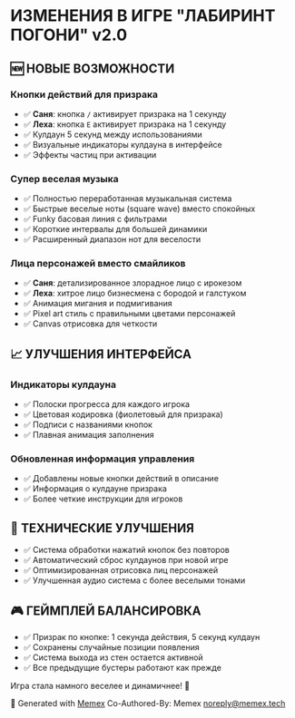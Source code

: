 # ИЗМЕНЕНИЯ В ИГРЕ "ЛАБИРИНТ ПОГОНИ" v2.0

## 🆕 НОВЫЕ ВОЗМОЖНОСТИ

### Кнопки действий для призрака
- ✅ **Саня**: кнопка `/` активирует призрака на 1 секунду
- ✅ **Леха**: кнопка `E` активирует призрака на 1 секунду  
- ✅ Кулдаун 5 секунд между использованиями
- ✅ Визуальные индикаторы кулдауна в интерфейсе
- ✅ Эффекты частиц при активации

### Супер веселая музыка
- ✅ Полностью переработанная музыкальная система
- ✅ Быстрые веселые ноты (square wave) вместо спокойных
- ✅ Funky басовая линия с фильтрами
- ✅ Короткие интервалы для большей динамики
- ✅ Расширенный диапазон нот для веселости

### Лица персонажей вместо смайликов
- ✅ **Саня**: детализированное злорадное лицо с ирокезом
- ✅ **Леха**: хитрое лицо бизнесмена с бородой и галстуком
- ✅ Анимация мигания и подмигивания
- ✅ Pixel art стиль с правильными цветами персонажей
- ✅ Canvas отрисовка для четкости

## 📈 УЛУЧШЕНИЯ ИНТЕРФЕЙСА

### Индикаторы кулдауна
- ✅ Полоски прогресса для каждого игрока
- ✅ Цветовая кодировка (фиолетовый для призрака)
- ✅ Подписи с названиями кнопок
- ✅ Плавная анимация заполнения

### Обновленная информация управления  
- ✅ Добавлены новые кнопки действий в описание
- ✅ Информация о кулдауне призрака
- ✅ Более четкие инструкции для игроков

## 🔧 ТЕХНИЧЕСКИЕ УЛУЧШЕНИЯ
- ✅ Система обработки нажатий кнопок без повторов
- ✅ Автоматический сброс кулдаунов при новой игре
- ✅ Оптимизированная отрисовка лиц персонажей
- ✅ Улучшенная аудио система с более веселыми тонами

## 🎮 ГЕЙМПЛЕЙ БАЛАНСИРОВКА
- ✅ Призрак по кнопке: 1 секунда действия, 5 секунд кулдаун
- ✅ Сохранены случайные позиции появления
- ✅ Система выхода из стен остается активной
- ✅ Все предыдущие бустеры работают как прежде

Игра стала намного веселее и динамичнее! 🎉

🤖 Generated with [Memex](https://memex.tech)
Co-Authored-By: Memex <noreply@memex.tech>